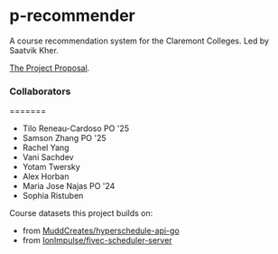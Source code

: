 # p-recommender
A course recommendation system for the Claremont Colleges. Led by Saatvik Kher.

[The Project Proposal](https://docs.google.com/document/d/1WH6Yi6u8a3c_GAeRdc3mlEMIYcwPYOTKg044vfyWZx4/edit?usp=sharing).

### Collaborators

=======
- Tilo Reneau-Cardoso PO '25
- Samson Zhang PO '25
- Rachel Yang
- Vani Sachdev
- Yotam Twersky
- Alex Horban
- Maria Jose Najas PO '24
- Sophia Ristuben

Course datasets this project builds on:
- from [MuddCreates/hyperschedule-api-go](https://raw.githubusercontent.com/MuddCreates/hyperschedule-api-go/master/sample/20211109-2230utc/course_1.csv)
- from [IonImpulse/fivec-scheduler-server](https://github.com/IonImpulse/fivec-scheduler-server)
